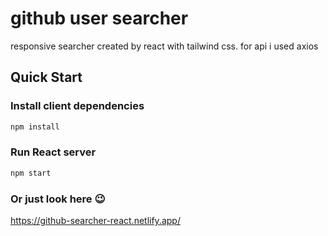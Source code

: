 # github user searcher
responsive searcher created by react with tailwind css. for api i used axios
## Quick Start
### Install client dependencies
```bash
npm install
```
### Run React server

```bash
npm start
```
### Or just look here 😉
https://github-searcher-react.netlify.app/
</br></br>
